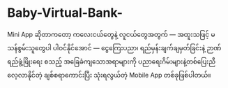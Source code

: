 # Baby-Virtual-Bank-
Mini App ဆိုတာကတော့ ကလေးငယ်တွေနဲ့ လူငယ်တွေအတွက် — အထူးသဖြင့် မသန်စွမ်းသူတွေပါ ပါဝင်နိုင်အောင် — ငွေကြေးပညာ၊ ရည်မှန်းချက်ချမှတ်ခြင်းနဲ့ ဉာဏ်ရည်ဖွံ့ဖြိုးရေး စသည့် အခြေခံကျသောအရာများကို ပညာရေးဂိမ်းများနဲ့တစ်ပြေးညီ လေ့လာနိုင်တဲ့ ချစ်စရာကောင်းပြီး သုံးရလွယ်တဲ့ Mobile App တစ်ခုဖြစ်ပါတယ်။
